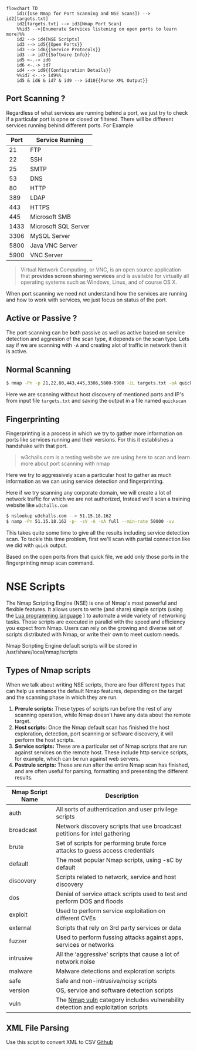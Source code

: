 ```mermaid
flowchart TD
	id1([Use Nmap for Port Scanning and NSE Scans]) --> id2[targets.txt]
	id2[targets.txt] --> id3[Nmap Port Scan]
	%%id3 -->|Enumerate Services listening on open ports to learn more|%% 
	id2 --> id4[NSE Scripts]
	id3 --> id5{{Open Ports}}
	id3 --> id6{{Service Protocols}}
	id3 --> id7{{Software Info}}
	id5 <-.-> id6
	id6 <-.-> id7
	id4 --> id9{{Configuration Details}}
	%%id7 <-.-> id9%%
	id5 & id6 & id7 & id9 --> id10{{Parse XML Output}}
```

## Port Scanning ?

Regardless of what services are running behind a port, we just try to check if a particular port is opne or closed or filtered. There will be different services running behind different ports. For Example

| Port | Service Running |
|--|--|
|21 | FTP|
|22 | SSH |
|25 | SMTP |
|53| DNS|
|80 | HTTP |
|389 |LDAP |
|443 |HTTPS |
|445 | Microsoft SMB |
|1433 | Microsoft SQL Server|
|3306| MySQL Server|
|5800 | Java VNC Server |
|5900 | VNC Server |

>Virtual Network Computing, or VNC, is an open source application that **provides screen sharing services** and is available for virtually all operating systems such as Windows, Linux, and of course OS X.

When port scanning we need not understand how the services are running and how to work with services, we just focus on status of the port.

## Active or Passive ?

The port scanning can be both passive as well as active based on service detection and aggresion of the scan type, it depends on the scan type. Lets say if we are scanning with `-A` and creating alot of traffic in network then it is active.

## Normal Scanning

```bash
$ nmap -Pn -p 21,22,80,443,445,3306,5800-5900 -iL targets.txt -oA quickscan
```

Here we are scanning without host discovery of mentioned ports and IP's from input file `targets.txt` and saving the output in a file named `quickscan`

## Fingerprinting

Fingerprinting is a process in which we try to gather more information on ports like services running and their versions. For this it establishes a handshake with that port.

> w3challs.com is a testing website we are using here to scan and learn more about port scanning with nmap

Here we try to aggressively scan a particular host to gather as much information as we can using service detection and fingerprinting.

Here if we try scanning any corporate domain, we will create a lot of network traffic for which we are not authorized, Instead we'll scan a training website like `w3challs.com`

```bash
$ nslookup w3challs.com --> 51.15.18.162
$ namp -Pn 51.15.18.162 -p- -sV -A -oA full --min-rate 50000 -vv
```

This takes quite some time to give all the results including service detection scan. To tackle this time problem, first we'll scan with partial connection like we did with `quick`  output.

Based on the open ports from that quick file, we add only those ports in the fingerprinting nmap scan command.


# NSE Scripts

The Nmap Scripting Engine (NSE) is one of Nmap's most powerful and flexible features. It allows users to write (and share) simple scripts (using the [Lua programming language](http://lua.org/) ) to automate a wide variety of networking tasks. Those scripts are executed in parallel with the speed and efficiency you expect from Nmap. Users can rely on the growing and diverse set of scripts distributed with Nmap, or write their own to meet custom needs.

Nmap Scripting Engine default scripts will be stored in /usr/share/local/nmap/scripts

## Types of Nmap scripts

When we talk about writing NSE scripts, there are four different types that can help us enhance the default Nmap features, depending on the target and the scanning phase in which they are run.

1.  **Prerule scripts:** These types of scripts run before the rest of any scanning operation, while Nmap doesn't have any data about the remote target.
2.  **Host scripts:** Once the Nmap default scan has finished the host exploration, detection, port scanning or software discovery, it will perform the host scripts.
3.  **Service scripts:** These are a particular set of Nmap scripts that are run against services on the remote host. These include http service scripts, for example, which can be run against web servers.
4.  **Postrule scripts:** These are run after the entire Nmap scan has finished, and are often useful for parsing, formatting and presenting the different results.

<table>
<thead>
<tr>
<th>Nmap Script Name</th>
<th>Description</th>
</tr>
</thead>
<tbody>
<tr>
<td>auth</td>
<td>All sorts of authentication and user privilege scripts</td>
</tr>
<tr>
<td>broadcast</td>
<td>Network discovery scripts that use broadcast petitions for intel gathering</td>
</tr>
<tr>
<td>brute</td>
<td>Set of scripts for performing brute force attacks to guess access credentials</td>
</tr>
<tr>
<td>default</td>
<td>The most popular Nmap scripts, using -sC by default</td>
</tr>
<tr>
<td>discovery</td>
<td>Scripts related to network, service and host discovery</td>
</tr>
<tr>
<td>dos</td>
<td>Denial of service attack scripts used to test and perform DOS and floods</td>
</tr>
<tr>
<td>exploit</td>
<td>Used to perform service exploitation on different CVEs</td>
</tr>
<tr>
<td>external</td>
<td>Scripts that rely on 3rd party services or data</td>
</tr>
<tr>
<td>fuzzer</td>
<td>Used to perform fussing attacks against apps, services or networks</td>
</tr>
<tr>
<td>intrusive</td>
<td>All the ‘aggressive’ scripts that cause a lot of network noise</td>
</tr>
<tr>
<td>malware</td>
<td>Malware detections and exploration scripts</td>
</tr>
<tr>
<td>safe</td>
<td>Safe and non-intrusive/noisy scripts</td>
</tr>
<tr>
<td>version</td>
<td>OS, service and software detection scripts</td>
</tr>
<tr>
<td>vuln</td>
<td>The <a href="/blog/nmap-vulnerability-scan" title="How to Perform a Nmap Vulnerability Scan using NSE scripts">Nmap vuln</a> category includes vulnerability detection and exploitation scripts</td>
</tr>
</tbody>
</table>

## XML File Parsing

Use this scipt to convert XML to CSV [Github](https://github.com/laconicwolf/Nmap-Scan-to-CSV)